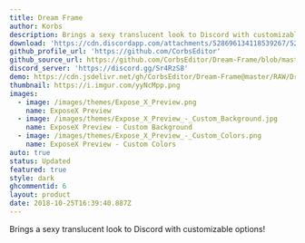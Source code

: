 ```yaml
---
title: Dream Frame
author: Korbs
description: Brings a sexy translucent look to Discord with customizable options!
download: 'https://cdn.discordapp.com/attachments/528696134118539267/528696159821234179/DreamFrame.theme.css'
github_profile_url: 'https://github.com/CorbsEditor'
github_source_url: https://github.com/CorbsEditor/Dream-Frame/blob/master/DreamFrame.theme.css
discord_server: 'https://discord.gg/Sr4RzS8'
demo: https://cdn.jsdelivr.net/gh/CorbsEditor/Dream-Frame@master/RAW/DreamFrameRaw.theme.css
thumbnail: https://i.imgur.com/yyNcMpp.png
images:
  - image: /images/themes/Expose_X_Preview.png
    name: ExposeX Preview
  - image: /images/themes/Expose_X_Preview_-_Custom_Background.jpg
    name: ExposeX Preview - Custom Background
  - image: /images/themes/Expose_X_Preview_-_Custom_Colors.png
    name: ExposeX Preview - Custom Colors
auto: true
status: Updated
featured: true
style: dark
ghcommentid: 6
layout: product
date: 2018-10-25T16:39:40.887Z
---
```

Brings a sexy translucent look to Discord with customizable options!

